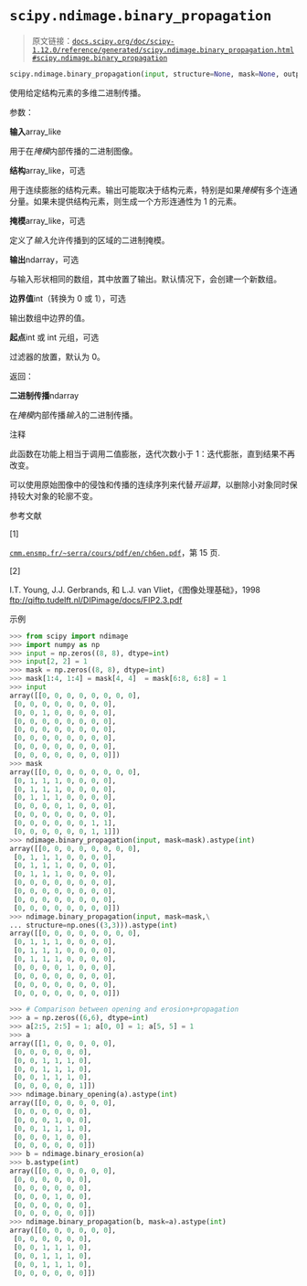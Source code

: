 # `scipy.ndimage.binary_propagation`

> 原文链接：[`docs.scipy.org/doc/scipy-1.12.0/reference/generated/scipy.ndimage.binary_propagation.html#scipy.ndimage.binary_propagation`](https://docs.scipy.org/doc/scipy-1.12.0/reference/generated/scipy.ndimage.binary_propagation.html#scipy.ndimage.binary_propagation)

```py
scipy.ndimage.binary_propagation(input, structure=None, mask=None, output=None, border_value=0, origin=0)
```

使用给定结构元素的多维二进制传播。

参数：

**输入**array_like

用于在*掩模*内部传播的二进制图像。

**结构**array_like，可选

用于连续膨胀的结构元素。输出可能取决于结构元素，特别是如果*掩模*有多个连通分量。如果未提供结构元素，则生成一个方形连通性为 1 的元素。

**掩模**array_like，可选

定义了*输入*允许传播到的区域的二进制掩模。

**输出**ndarray，可选

与输入形状相同的数组，其中放置了输出。默认情况下，会创建一个新数组。

**边界值**int（转换为 0 或 1），可选

输出数组中边界的值。

**起点**int 或 int 元组，可选

过滤器的放置，默认为 0。

返回：

**二进制传播**ndarray

在*掩模*内部传播*输入*的二进制传播。

注释

此函数在功能上相当于调用二值膨胀，迭代次数小于 1：迭代膨胀，直到结果不再改变。

可以使用原始图像中的侵蚀和传播的连续序列来代替*开运算*，以删除小对象同时保持较大对象的轮廓不变。

参考文献

[1]

[`cmm.ensmp.fr/~serra/cours/pdf/en/ch6en.pdf`](http://cmm.ensmp.fr/~serra/cours/pdf/en/ch6en.pdf)，第 15 页.

[2]

I.T. Young, J.J. Gerbrands, 和 L.J. van Vliet，《图像处理基础》，1998 ftp://qiftp.tudelft.nl/DIPimage/docs/FIP2.3.pdf

示例

```py
>>> from scipy import ndimage
>>> import numpy as np
>>> input = np.zeros((8, 8), dtype=int)
>>> input[2, 2] = 1
>>> mask = np.zeros((8, 8), dtype=int)
>>> mask[1:4, 1:4] = mask[4, 4]  = mask[6:8, 6:8] = 1
>>> input
array([[0, 0, 0, 0, 0, 0, 0, 0],
 [0, 0, 0, 0, 0, 0, 0, 0],
 [0, 0, 1, 0, 0, 0, 0, 0],
 [0, 0, 0, 0, 0, 0, 0, 0],
 [0, 0, 0, 0, 0, 0, 0, 0],
 [0, 0, 0, 0, 0, 0, 0, 0],
 [0, 0, 0, 0, 0, 0, 0, 0],
 [0, 0, 0, 0, 0, 0, 0, 0]])
>>> mask
array([[0, 0, 0, 0, 0, 0, 0, 0],
 [0, 1, 1, 1, 0, 0, 0, 0],
 [0, 1, 1, 1, 0, 0, 0, 0],
 [0, 1, 1, 1, 0, 0, 0, 0],
 [0, 0, 0, 0, 1, 0, 0, 0],
 [0, 0, 0, 0, 0, 0, 0, 0],
 [0, 0, 0, 0, 0, 0, 1, 1],
 [0, 0, 0, 0, 0, 0, 1, 1]])
>>> ndimage.binary_propagation(input, mask=mask).astype(int)
array([[0, 0, 0, 0, 0, 0, 0, 0],
 [0, 1, 1, 1, 0, 0, 0, 0],
 [0, 1, 1, 1, 0, 0, 0, 0],
 [0, 1, 1, 1, 0, 0, 0, 0],
 [0, 0, 0, 0, 0, 0, 0, 0],
 [0, 0, 0, 0, 0, 0, 0, 0],
 [0, 0, 0, 0, 0, 0, 0, 0],
 [0, 0, 0, 0, 0, 0, 0, 0]])
>>> ndimage.binary_propagation(input, mask=mask,\
... structure=np.ones((3,3))).astype(int)
array([[0, 0, 0, 0, 0, 0, 0, 0],
 [0, 1, 1, 1, 0, 0, 0, 0],
 [0, 1, 1, 1, 0, 0, 0, 0],
 [0, 1, 1, 1, 0, 0, 0, 0],
 [0, 0, 0, 0, 1, 0, 0, 0],
 [0, 0, 0, 0, 0, 0, 0, 0],
 [0, 0, 0, 0, 0, 0, 0, 0],
 [0, 0, 0, 0, 0, 0, 0, 0]]) 
```

```py
>>> # Comparison between opening and erosion+propagation
>>> a = np.zeros((6,6), dtype=int)
>>> a[2:5, 2:5] = 1; a[0, 0] = 1; a[5, 5] = 1
>>> a
array([[1, 0, 0, 0, 0, 0],
 [0, 0, 0, 0, 0, 0],
 [0, 0, 1, 1, 1, 0],
 [0, 0, 1, 1, 1, 0],
 [0, 0, 1, 1, 1, 0],
 [0, 0, 0, 0, 0, 1]])
>>> ndimage.binary_opening(a).astype(int)
array([[0, 0, 0, 0, 0, 0],
 [0, 0, 0, 0, 0, 0],
 [0, 0, 0, 1, 0, 0],
 [0, 0, 1, 1, 1, 0],
 [0, 0, 0, 1, 0, 0],
 [0, 0, 0, 0, 0, 0]])
>>> b = ndimage.binary_erosion(a)
>>> b.astype(int)
array([[0, 0, 0, 0, 0, 0],
 [0, 0, 0, 0, 0, 0],
 [0, 0, 0, 0, 0, 0],
 [0, 0, 0, 1, 0, 0],
 [0, 0, 0, 0, 0, 0],
 [0, 0, 0, 0, 0, 0]])
>>> ndimage.binary_propagation(b, mask=a).astype(int)
array([[0, 0, 0, 0, 0, 0],
 [0, 0, 0, 0, 0, 0],
 [0, 0, 1, 1, 1, 0],
 [0, 0, 1, 1, 1, 0],
 [0, 0, 1, 1, 1, 0],
 [0, 0, 0, 0, 0, 0]]) 
```
